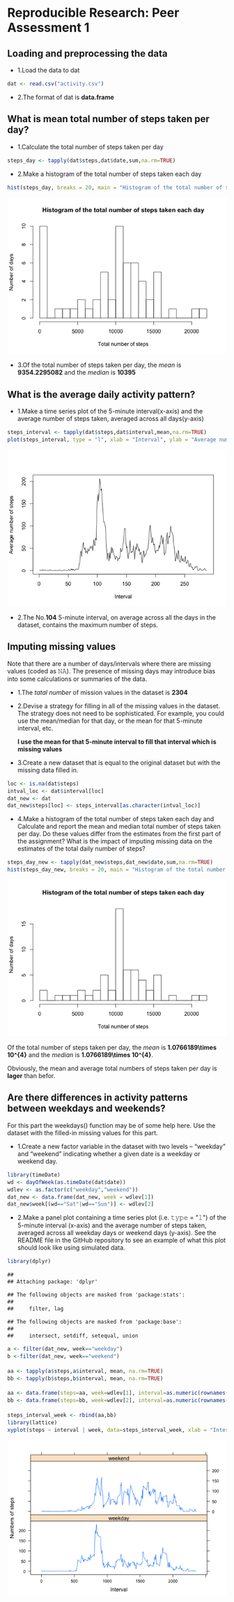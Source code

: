 # Reproducible Research: Peer Assessment 1


## Loading and preprocessing the data

- 1.Load the data to dat


```r
dat <- read.csv("activity.csv")
```

- 2.The format of dat is **data.frame**

## What is mean total number of steps taken per day?

- 1.Calculate the total number of steps taken per day


```r
steps_day <- tapply(dat$steps,dat$date,sum,na.rm=TRUE)
```

- 2.Make a histogram of the total number of steps taken each day


```r
hist(steps_day, breaks = 20, main = "Histogram of the total number of steps taken each day", xlab = "Total number of steps", ylab = "Number of days")
```

![](PA1_template_files/figure-html/unnamed-chunk-3-1.png)

- 3.Of the total number of steps taken per day, the _mean_ is **9354.2295082**
and the _median_ is **10395**

## What is the average daily activity pattern?

- 1.Make a time series plot of the 5-minute interval(x-axis) and the average number of steps
taken, averaged across all days(y-axis)


```r
steps_interval <- tapply(dat$steps,dat$interval,mean,na.rm=TRUE)
plot(steps_interval, type = "l", xlab = "Interval", ylab = "Average number of steps")
```

![](PA1_template_files/figure-html/unnamed-chunk-4-1.png)

- 2.The No.**104** 5-minute interval, on average across all the days in the dataset, contains the maximum number of steps.

## Imputing missing values

Note that there are a number of days/intervals where there are missing values (coded as 𝙽𝙰). The presence of missing days may introduce bias into some calculations or summaries of the data.

- 1.The _tatal number_ of mission values in the dataset is **2304**

- 2.Devise a strategy for filling in all of the missing values in the dataset. The strategy does not need to be sophisticated. For example, you could use the mean/median for that day, or the mean for that 5-minute interval, etc.

  **I use the mean for that 5-minute interval to fill that interval which is missing values**
  
- 3.Create a new dataset that is equal to the original dataset but with the missing data filled in.


```r
loc <- is.na(dat$steps)
intval_loc <- dat$interval[loc]
dat_new <- dat
dat_new$steps[loc] <- steps_interval[as.character(intval_loc)]
```

- 4.Make a histogram of the total number of steps taken each day and Calculate and report the mean and median total number of steps taken per day. Do these values differ from the estimates from the first part of the assignment? What is the impact of imputing missing data on the estimates of the total daily number of steps?


```r
steps_day_new <- tapply(dat_new$steps,dat_new$date,sum,na.rm=TRUE)
hist(steps_day_new, breaks = 20, main = "Histogram of the total number of steps taken each day", xlab = "Total number of steps", ylab = "Number of days")
```

![](PA1_template_files/figure-html/unnamed-chunk-6-1.png)

Of the total number of steps taken per day, the _mean_ is **1.0766189\times 10^{4}** and the _median_ is **1.0766189\times 10^{4}**.

Obviously, the mean and average total numbers of steps taken per day is **lager** than befor.

## Are there differences in activity patterns between weekdays and weekends?

For this part the weekdays() function may be of some help here. Use the dataset with the filled-in missing values for this part.

- 1.Create a new factor variable in the dataset with two levels – “weekday” and “weekend” indicating whether a given date is a weekday or weekend day.


```r
library(timeDate)
wd <- dayOfWeek(as.timeDate(dat$date))
wdlev <- as.factor(c("weekday","weekend"))
dat_new <- data.frame(dat_new, week = wdlev[1])
dat_new$week[(wd=="Sat"|wd=="Sun")] <- wdlev[2]
```

- 2.Make a panel plot containing a time series plot (i.e. 𝚝𝚢𝚙𝚎 = "𝚕") of the 5-minute interval (x-axis) and the average number of steps taken, averaged across all weekday days or weekend days (y-axis). See the README file in the GitHub repository to see an example of what this plot should look like using simulated data.


```r
library(dplyr)
```

```
## 
## Attaching package: 'dplyr'
```

```
## The following objects are masked from 'package:stats':
## 
##     filter, lag
```

```
## The following objects are masked from 'package:base':
## 
##     intersect, setdiff, setequal, union
```

```r
a <- filter(dat_new, week=="weekday")
b <-filter(dat_new, week=="weekend")

aa <- tapply(a$steps,a$interval, mean, na.rm=TRUE)
bb <- tapply(b$steps,b$interval, mean, na.rm=TRUE)

aa <- data.frame(steps=aa, week=wdlev[1], interval=as.numeric(rownames(aa)))
bb <- data.frame(steps=bb, week=wdlev[2], interval=as.numeric(rownames(bb)))

steps_interval_week <- rbind(aa,bb)
library(lattice)
xyplot(steps ~ interval | week, data=steps_interval_week, xlab = "Interval", ylab = "Numbers of steps", type="l", layout = c(1,2))
```

![](PA1_template_files/figure-html/unnamed-chunk-8-1.png)

